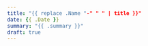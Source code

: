 ```yaml
---
title: "{{ replace .Name "-" " " | title }}"
date: {{ .Date }}
summary: "{{ .summary }}"
draft: true
---
```


